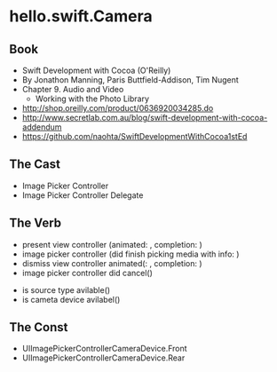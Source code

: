 hello.swift.Camera
==================


Book
----

- Swift Development with Cocoa (O'Reilly)
- By Jonathon Manning, Paris Buttfield-Addison, Tim Nugent
- Chapter 9. Audio and Video
    - Working with the Photo Library
- http://shop.oreilly.com/product/0636920034285.do
- http://www.secretlab.com.au/blog/swift-development-with-cocoa-addendum
- https://github.com/naohta/SwiftDevelopmentWithCocoa1stEd


The Cast
--------

- Image Picker Controller
- Image Picker Controller Delegate


The Verb
--------

- present view controller (animated: , completion: )
- image picker controller (did finish picking media with info: )
- dismiss view controller animated(: , completion: )
- image picker controller did cancel()
+ is source type avilable()
+ is cameta device avilabel()


The Const
---------

- UIImagePickerControllerCameraDevice.Front
- UIImagePickerControllerCameraDevice.Rear



